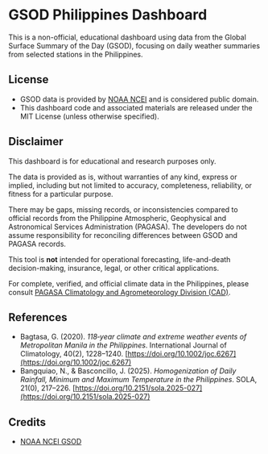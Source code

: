 # GSOD Philippines Dashboard

This is a non-official, educational dashboard using data from the Global Surface Summary of the Day (GSOD), focusing on daily weather summaries from selected stations in the Philippines.

## License

- GSOD data is provided by [NOAA NCEI](https://www.ncei.noaa.gov/access/metadata/landing-page/bin/iso?id=gov.noaa.ncdc:C00516) and is considered public domain.
- This dashboard code and associated materials are released under the MIT License (unless otherwise specified).

## Disclaimer

This dashboard is for educational and research purposes only.

The data is provided as is, without warranties of any kind, express or implied, including but not limited to accuracy, completeness, reliability, or fitness for a particular purpose.

There may be gaps, missing records, or inconsistencies compared to official records from the Philippine Atmospheric, Geophysical and Astronomical Services Administration (PAGASA). The developers do not assume responsibility for reconciling differences between GSOD and PAGASA records.

This tool is **not** intended for operational forecasting, life-and-death decision-making, insurance, legal, or other critical applications.

For complete, verified, and official climate data in the Philippines, please consult [PAGASA Climatology and Agrometeorology Division (CAD)](https://www.pagasa.dost.gov.ph/climate/climate-data).

## References

- Bagtasa, G. (2020). *118‐year climate and extreme weather events of Metropolitan Manila in the Philippines*. International Journal of Climatology, 40(2), 1228–1240. [https://doi.org/10.1002/joc.6267](https://doi.org/10.1002/joc.6267)  
- Bangquiao, N., & Basconcillo, J. (2025). *Homogenization of Daily Rainfall, Minimum and Maximum Temperature in the Philippines*. SOLA, 21(0), 217–226. [https://doi.org/10.2151/sola.2025-027](https://doi.org/10.2151/sola.2025-027)

## Credits

- [NOAA NCEI GSOD](https://www.ncei.noaa.gov/products/global-summary-of-the-day)
